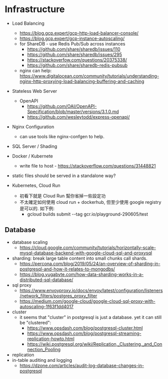# Infrastructure

 - Load Balancing
   - https://blog.gcp.expert/gcp-http-load-balancer-console/
   - https://blog.gcp.expert/gcp-instance-autoscaling/
   - for ShareDB - use Redis Pub/Sub across instances
     - https://github.com/share/sharedb/issues/110
     - https://github.com/share/sharedb/issues/295
     - https://stackoverfow.com/questions/20375338/
     - https://github.com/share/sharedb-redis-pubsub
   - nginx can help: https://www.digitalocean.com/community/tutorials/understanding-nginx-http-proxying-load-balancing-buffering-and-caching
 - Stateless Web Server
   - OpenAPI
     - https://github.com/OAI/OpenAPI-Specification/blob/master/versions/3.1.0.md
     - https://github.com/wesleytodd/express-openapi/
 - Nginx Configuration
   - can use tools like nginx-confgen to help.
 - SQL Server / Shading
 - Docker / Kubernete
   - write file to host - https://stackoverflow.com/questions/31448821
 - static files should be served in a standalone way?

 - Kubernetes, Cloud Run
   - 初看下就是 Cloud Run 幫你省掉一些設定功
   - 不太確定如何使用 cloud run + dockerhub, 但至少使用 google registry 是可以的. 如下例:
     - gcloud builds submit --tag gcr.io/playground-290605/test

## Database

 - database scaling
   - https://cloud.google.com/community/tutorials/horizontally-scale-mysql-database-backend-with-google-cloud-sql-and-proxysql
 - sharding: break large table content into small chunks call shards.
   - https://percona.com/blog/2019/05/24/an-overview-of-sharding-in-postgresql-and-how-it-relates-to-mongodbs/
   - https://blog.yugabyte.com/how-data-sharding-works-in-a-distributed-sql-database/
 - sql proxy
   - https://www.envoyproxy.io/docs/envoy/latest/configuration/listeners/network_filters/postgres_proxy_filter
   - https://medium.com/google-cloud/google-cloud-sql-proxy-with-autoscaling-1f63f1dd4017
 - cluster
   - it seems that "cluster" in postgresql is just a database. yet it can still be "clustered":
     - https://www.opsdash.com/blog/postgresql-cluster.html
     - https://www.opsdash.com/blog/postgresql-streaming-replication-howto.html
     - https://wiki.postgresql.org/wiki/Replication,_Clustering,_and_Connection_Pooling
 - replication
 - in-table auditing and logging
    - https://dzone.com/articles/audit-log-database-changes-in-postgresql
